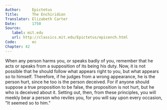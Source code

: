 ```yaml
---
Author:     Epictetus  
Title:      The Enchiridion  
Translator: Elizabeth Carter  
Date:       1750  
Source:
   label: mit.edu
   url: http://classics.mit.edu/Epictetus/epicench.html
Code:       ec  
Chapter: 42
---
```


When any person harms you, or speaks badly of you, remember that he acts or
speaks from a supposition of its being his duty. Now, it is not possible that
he should follow what appears right to you, but what appears so to himself.
Therefore, if he judges from a wrong appearance, he is the person hurt, since
he too is the person deceived. For if anyone should suppose a true proposition
to be false, the proposition is not hurt, but he who is deceived about it.
Setting out, then, from these principles, you will meekly bear a person who
reviles you, for you will say upon every occasion, "It seemed so to him."


